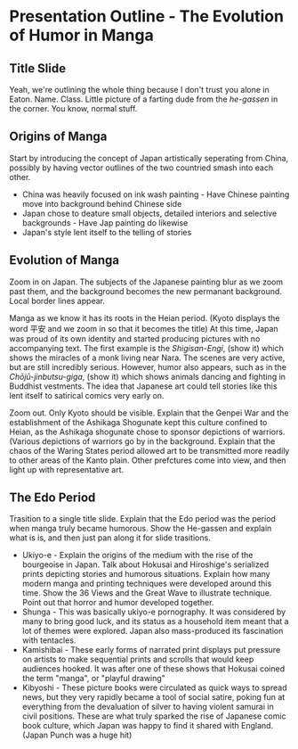 # Presentation Outline - The Evolution of Humor in Manga

## Title Slide

Yeah, we're outlining the whole thing because I don't trust you alone in Eaton. Name. Class. Little picture of a farting dude from the *he-gassen* in the corner. You know, normal stuff.

## Origins of Manga

Start by introducing the concept of Japan artistically seperating from China, possibly by having vector outlines of the two countried smash into each other.

* China was heavily focused on ink wash painting - Have Chinese painting move into background behind Chinese side
* Japan chose to deature small objects, detailed interiors and selective backgrounds - Have Jap painting do likewise
* Japan's style lent itself to the telling of stories

## Evolution of Manga

Zoom in on Japan. The subjects of the Japanese painting blur as we zoom past them, and the background becomes the new permanant background. Local border lines appear.

Manga as we know it has its roots in the Heian period. (Kyoto displays the word 平安 and we zoom in so that it becomes the title) At this time, Japan was proud of its own identity and started producing pictures with no accompanying text. The first example is the *Shigisan-Engi*, (show it) which shows the miracles of a monk living near Nara. The scenes are very active, but are still incredibly serious. However, humor also appears, such as in the *Chōjū-jinbutsu-giga*, (show it) which shows animals dancing and fighting in Buddhist vestments. The idea that Japanese art could tell stories like this lent itself to satirical comics very early on.

Zoom out. Only Kyoto should be visible. Explain that the Genpei War and the establishment of the Ashikaga Shogunate kept this culture confined to Heian, as the Ashikaga shogunate chose to sponsor depictions of warriors. (Various depictions of warriors go by in the background. Explain that the chaos of the Waring States period allowed art to be transmitted more readily to other areas of the Kanto plain. Other prefctures come into view, and then light up with representative art.

## The Edo Period

Trasition to a single title slide. Explain that the Edo period was the period when manga truly became humorous. Show the He-gassen and explain what is is, and then just pan along it for slide trasitions.

* Ukiyo-e - Explain the origins of the medium with the rise of the bourgeoise in Japan. Talk about Hokusai and Hiroshige's serialized prints depicting stories and humorous situations. Explain how many modern manga and printing techniques were developed around this time. Show the 36 Views and the Great Wave to illustrate technique. Point out that horror and humor developed together.
* Shunga - This was basically ukiyo-e pornography. It was considered by many to bring good luck, and its status as a household item meant that a lot of themes were explored. Japan also mass-produced its fascination with tentacles.
* Kamishibai - These early forms of narrated print displays put pressure on artists to make sequential prints and scrolls that would keep audiences hooked. It was after one of these shows that Hokusai coined the term "manga", or "playful drawing"
* Kibyoshi - These picture books were circulated as quick ways to spread news, but they very rapidly became a tool of social satire, poking fun at everything from the devaluation of silver to having violent samurai in civil positions. These are what truly sparked the rise of Japanese comic book culture, which Japan was happy to find it shared with England. (Japan Punch was a huge hit)
